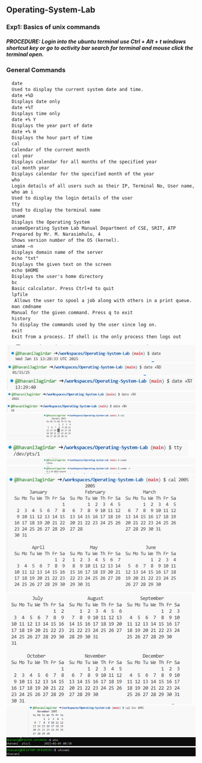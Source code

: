 ## Operating-System-Lab
### Exp1: Basics of unix commands
##### PROCEDURE: Login into the ubuntu terminal use Ctrl + Alt + t windows shortcut key or go to activity bar search for terminal and mouse click the terminal open.
### General Commands
```unix
  date
  Used to display the current system date and time.
  date +%D
  Displays date only
  date +%T
  Displays time only
  date +% Y
  Displays the year part of date
  date +% H
  Displays the hour part of time
  cal
  Calendar of the current month
  cal year
  Displays calendar for all months of the specified year
  cal month year
  Displays calendar for the specified month of the year
  who
  Login details of all users such as their IP, Terminal No, User name,
  who am i
  Used to display the login details of the user
  tty
  Used to display the terminal name
  uname
  Displays the Operating System
  unameOperating System Lab Manual Department of CSE, SRIT, ATP
  Prepared by Mr. M. Narasimhulu, 4
  Shows version number of the OS (kernel).
  uname –n
  Displays domain name of the server
  echo "txt"
  Displays the given text on the screen
  echo $HOME
  Displays the user's home directory
  bc
  Basic calculator. Press Ctrl+d to quit
  lpfile
   Allows the user to spool a job along with others in a print queue.
  man cmdname
  Manual for the given command. Press q to exit
  history
  To display the commands used by the user since log on.
  exit
  Exit from a process. If shell is the only process then logs out
```
![date_command](https://github.com/BhavaniJagirdar/Operating-System-Lab/blob/4d3bb9de1efcb282d9233a0b0e01e542b2254b4e/date(1).png)
![date_only](https://github.com/BhavaniJagirdar/Operating-System-Lab/blob/f58d29a5c74c2bf146302ad9936b6088a5ac3076/date2(1)(1).png)
![time_only](https://github.com/BhavaniJagirdar/Operating-System-Lab/blob/07ef489062189dbdacaf9311be0e94c0474df05e/date3(1)(1).png)
![year_only](https://github.com/BhavaniJagirdar/Operating-System-Lab/blob/9b8bdcbba80d461824fd9a4a7fea3e22f89d6aa3/date4(1)(1).png)
![hour_only](https://github.com/BhavaniJagirdar/Operating-System-Lab/blob/d3bbb3faf66ebca9c4dbfd1806b49117e4f0c436/date5(1)(1).png)
![cal_cmd](https://github.com/BhavaniJagirdar/Operating-System-Lab/blob/93fb26304bac35b881a1bf372d66c0e2c264f68d/cal.png)
![tty_cmd](https://github.com/BhavaniJagirdar/Operating-System-Lab/blob/6365dfdde0f241a44b9e28bffc26dd0e52f92dc8/tty.png)
![uname_cmd](https://github.com/BhavaniJagirdar/Operating-System-Lab/blob/a72df4285d2c702236e702cb92e5ee47af2423d8/uname.png)
![uname_-r](https://github.com/BhavaniJagirdar/Operating-System-Lab/blob/12144fb98927e6c8100c37622ec213a91009dc76/uname%20-r.png)
![cal_year1](https://github.com/BhavaniJagirdar/Operating-System-Lab/blob/d4a4845b2b83d6f414fe8a20dae390d228c7c542/calyear.png)
![cal_year2](https://github.com/BhavaniJagirdar/Operating-System-Lab/blob/176a99bd91b5dcbfab52ec747b51cdb9ff5b05d7/calyear2.png)
![cal_month_year](https://github.com/BhavaniJagirdar/Operating-System-Lab/blob/e2d2bb2be981d6463ddae7f48bf6e0e116f868ff/calmonthyear.png)
![who_cmd](https://github.com/BhavaniJagirdar/Operating-System-Lab/blob/8e3fe5aa385507b7f96b4687e6d89ec699df3035/who.png)
![whoami_cmd](https://github.com/BhavaniJagirdar/Operating-System-Lab/blob/44c6c9e75a9c062a0011385d452622774e30fac9/whoami.png)


